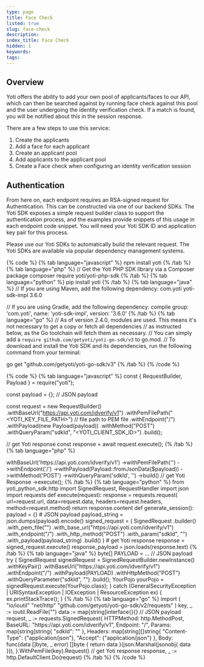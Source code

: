 ```yaml
---
type: page
title: Face Check
listed: true
slug: face-check
description: 
index_title: Face Check
hidden: 1
keywords: 
tags: 
---
```


## Overview

Yoti offers the ability to add your own pool of applicants/faces to our API, which can then be searched against by running face check against this pool and the user undergoing the identity verification check. If a match is found, you will be notified about this in the session response.

There are a few steps to use this service:

1. Create the applicants
2. Add a face for each applicant
3. Create an applicant pool
4. Add applicants to the applicant pool
5. Create a Face check when configuring an identity verification session

## Authentication

From here on, each endpoint requires an RSA-signed request for Authentication. This can  be constructed via one of our backend SDKs. The Yoti SDK exposes a simple request builder class to support the authentication process, and the examples provide snippets of this usage in each endpoint code snippet. You will need your Yoti SDK ID and application key pair for this process.

Please use our Yoti SDKs to automatically build the relevant request. The Yoti SDKs are available via popular dependency management systems.

{% code %}
{% tab language="javascript" %}
npm install yoti
{% /tab %}
{% tab language="php" %}
// Get the Yoti PHP SDK library via a Composer package
composer require yoti/yoti-php-sdk
{% /tab %}
{% tab language="python" %}
pip install yoti
{% /tab %}
{% tab language="java" %}
// If you are using Maven, add the following dependency:
<dependency>
    <groupId>com.yoti</groupId>
    <artifactId>yoti-sdk-impl</artifactId>
    <version>3.6.0</version>
</dependency>

// If you are using Gradle, add the following dependency:
compile group: 'com.yoti', name: 'yoti-sdk-impl', version: '3.6.0'
{% /tab %}
{% tab language="go" %}
// As of version 2.4.0, modules are used. This means it's not necessary to get a copy or fetch all dependencies 
// as instructed below, as the Go toolchain will fetch them as necessary. 
// You can simply add a `require github.com/getyoti/yoti-go-sdk/v3` to go.mod.
// To download and install the Yoti SDK and its dependencies, run the following command from your terminal:

go get "github.com/getyoti/yoti-go-sdk/v3"
{% /tab %}
{% /code %}

{% code %}
{% tab language="javascript" %}
const { RequestBuilder, Payload } = require("yoti");

const payload = {}; // JSON payload

const request = new RequestBuilder()
  .withBaseUrl("https://api.yoti.com/idverify/v1")
  .withPemFilePath("<YOTI_KEY_FILE_PATH>") // file path to PEM file
  .withEndpoint("/")
  .withPayload(new Payload(payload))
  .withMethod("POST")
  .withQueryParam("sdkId", "<YOTI_CLIENT_SDK_ID>")
  .build();

// get Yoti response
const response = await request.execute();
{% /tab %}
{% tab language="php" %}
<?php
use Yoti\Http\RequestBuilder;
use Yoti\Http\Payload;

$payload = []; // JSON payload

$request = (new RequestBuilder())
    ->withBaseUrl('https://api.yoti.com/idverify/v1')
    ->withPemFilePath('<YOTI_KEY_FILE_PATH>')
    ->withEndpoint('/')
    ->withPayload(Payload::fromJsonData($payload)) 
    ->withMethod('POST')
    ->withQueryParam('sdkId', '<YOTI_CLIENT_SDK_ID>')
    ->build()
    // get Yoti Response
    ->execute();
{% /tab %}
{% tab language="python" %}
from yoti_python_sdk.http import SignedRequest, RequestHandler
import json
import requests

def execute(request):
    response = requests.request(
        url=request.url, data=request.data, headers=request.headers, method=request.method)
    return response.content

def generate_session():

    payload = {} # JSON payload
    payload_string = json.dumps(payload).encode()
    
    signed_request = (
        SignedRequest
        .builder()
        .with_pem_file("<YOTI_KEY_FILE_PATH>")
        .with_base_url("https://api.yoti.com/idverify/v1")
        .with_endpoint("/")
        .with_http_method("POST")
        .with_param("sdkId", "<YOTI_CLIENT_SDK_ID>")
				.with_payload(payload_string)
        .build()
    )

	# get Yoti response
    response = signed_request.execute()
    response_payload = json.loads(response.text)
{% /tab %}
{% tab language="java" %}
byte[] PAYLOAD = ... // JSON payload

try {
    SignedRequest signedRequest = SignedRequestBuilder.newInstance()
        .withKeyPair(<YOTI_KEY_FILE_PATH>)
        .withBaseUrl("https://api.yoti.com/idverify/v1")
        .withEndpoint("/")
        .withPayload(PAYLOAD)
        .withHttpMethod("POST")
        .withQueryParameter("sdkId", "<YOTI_CLIENT_SDK_ID>")
        .build();

    YourPojo yourPojo = signedRequest.execute(YourPojo.class);

}  catch (GeneralSecurityException | URISyntaxException | IOException | ResourceException ex) {
    ex.printStackTrace();
}
{% /tab %}
{% tab language="go" %}
import (
    "io/ioutil"
    "net/http"
    "github.com/getyoti/yoti-go-sdk/v2/requests"
)

key, _ := ioutil.ReadFile("<YOTI_KEY_FILE_PATH>")
data := map[string]interface{}{} // JSON payload

request, _ := requests.SignedRequest{
    HTTPMethod: http.MethodPost,
    BaseURL:    "https://api.yoti.com/idverify/v1",
    Endpoint:   "/",
    Params: map[string]string{
        "sdkId": "<YOTI_CLIENT_SDK_ID>"
    },
    Headers: map[string][]string{
        "Content-Type": {"application/json"},
        "Accept":       {"application/json"}
    },
    Body: func(data []byte, _ error) []byte {
        return data
    }(json.Marshal(jsonobj{ data })),
}.WithPemFile(key).Request()

//  get Yoti response
response, _ := http.DefaultClient.Do(request)
{% /tab %}
{% /code %}